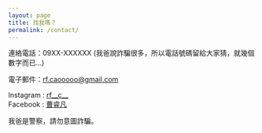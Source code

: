 ```yaml
---
layout: page
title: 找我嗎？
permalink: /contact/
---
```


連絡電話：09XX-XXXXXX (我爸說詐騙很多，所以電話號碼留給大家猜，就幾個數字而已...)

電子郵件：rf.caooooo@gmail.com

<p>
  Instagram : <a href="https://www.instagram.com/rf__c__" target="_blank">rf__c__</a><br>
  Facebook : <a href="https://www.facebook.com/profile.php?id=100063821510558" target="_blank">曹睿凡</a>
</p>

我爸是警察，請勿意圖詐騙。
